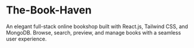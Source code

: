 # The-Book-Haven
An elegant full-stack online bookshop built with React.js, Tailwind CSS, and MongoDB. Browse, search, preview, and manage books with a seamless user experience.
